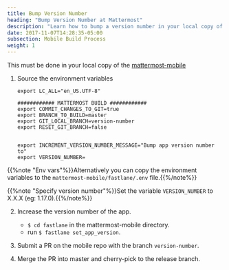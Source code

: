 ```yaml
---
title: Bump Version Number
heading: "Bump Version Number at Mattermost"
description: "Learn how to bump a version number in your local copy of mattermost-mobile."
date: 2017-11-07T14:28:35-05:00
subsection: Mobile Build Process
weight: 1
---
```


This must be done in your local copy of the [mattermost-mobile](https://github.com/mattermost/mattermost-mobile)

1. Source the environment variables
    ```
    export LC_ALL="en_US.UTF-8"
    
    ############ MATTERMOST BUILD ############
    export COMMIT_CHANGES_TO_GIT=true
    export BRANCH_TO_BUILD=master
    export GIT_LOCAL_BRANCH=version-number
    export RESET_GIT_BRANCH=false
    
    
    export INCREMENT_VERSION_NUMBER_MESSAGE="Bump app version number to"
    export VERSION_NUMBER=
    ```
        
{{%note "Env vars"%}}Alternatively you can copy the environment variables to the `mattermost-mobile/fastlane/.env` file.{{%/note%}}

{{%note "Specify version number"%}}Set the variable `VERSION_NUMBER` to X.X.X (eg: 1.17.0).{{%/note%}}

2. Increase the version number of the app.
    - ``$ cd fastlane`` in the mattermost-mobile directory.
    - run ``$ fastlane set_app_version``.

3. Submit a PR on the mobile repo with the branch `version-number`.
  
4. Merge the PR into master and cherry-pick to the release branch.
